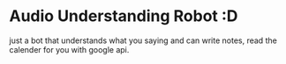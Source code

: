 # Audio Understanding Robot :D
just a bot that understands what you saying and can write notes, read the calender for you with google api.
